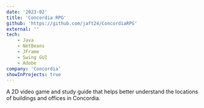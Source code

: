 ```yaml
---
date: '2023-02'
title: 'Concordia RPG'
github: 'https://github.com/jaft24/ConcordiaRPG'
external: ''
tech:
    - Java
    - NetBeans
    - JFrame
    - Swing GUI
    - Adobe
company: 'Concordia'
showInProjects: true
---
```

A 2D video game and study guide that helps better understand the locations of buildings and offices in Concordia.
